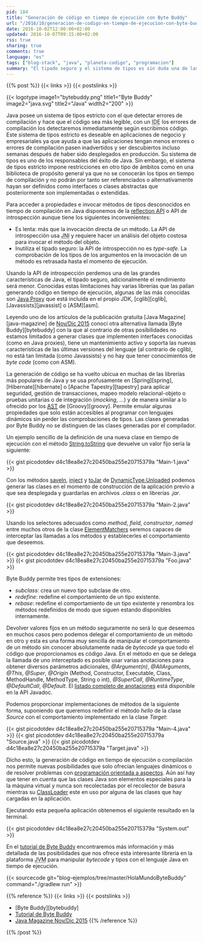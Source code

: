 ```yaml
---
pid: 184
title: "Generación de código en tiempo de ejecución con Byte Buddy"
url: "/2016/10/generacion-de-codigo-en-tiempo-de-ejecucion-con-byte-buddy/"
date: 2016-10-02T12:00:00+02:00
updated: 2016-10-07T09:15:00+02:00
rss: true
sharing: true
comments: true
language: "es"
tags: ["blog-stack", "java", "planeta-codigo", "programacion"]
summary: "El tipado seguro y el sistema de tipos es sin duda una de las características más importante del lenguaje de programación Java que han contribuido a su éxito. Cuando no conocemos los tipos en tiempo de compilación el sistema de tipos es una limitación donde los lenguajes dinámicos son capaces de resolver el problema sin necesidad de los tipos pero perdiendo la ayuda del compilador. Usando una librería de generación de código en tiempo de compilación o ejecución tenemos la posibilidad en Java de realizar algunas tareas que los lenguajes dinámicos permiten."
---
```


{{% post %}}
{{< links >}}
{{< postslinks >}}

{{< logotype image1="bytebuddy.png" title1="Byte Buddy" image2="java.svg" title2="Java" width2="200" >}}

Java posee un sistema de tipos estricto con el que detectar errores de compilación y hace que el código sea más legible, con un <abbr title="Integrated Development Environment">IDE</abbr> los errores de compilación los detectaremos inmediatamente según escribimos código. Este sistema de tipos estricto es deseable en aplicaciones de negocio y empresariales ya que ayuda a que las aplicaciones tengan menos errores o errores de compilación pasen inadvertidos y ser descubiertos incluso semanas después de haber sido desplegados en producción. Su sistema de tipos es uno de los responsables del éxito de Java. Sin embargo, el sistema de tipos estricto impone restricciones en otro tipo de ámbitos como en una biblioteca de propósito general ya que no se conocerán los tipos en tiempo de compilación y no podrán por tanto ser referenciados o alternativamente hayan ser definidos como interfaces o clases abstractas que posteriormente son implementadas o extendidas.

Para acceder a propiedades e invocar métodos de tipos desconocidos en tiempo de compilación en Java disponemos de la [reflection API](https://docs.oracle.com/javase/8/docs/api/java/lang/reflect/package-summary.html) o API de introspección aunque tiene los siguientes inconvenientes:

* Es lenta: más que la invocación directa de un método. La API de introspección usa <abbr title="Java Native Interface">JNI</abbr> y requiere hacer un análisis del objeto costosa para invocar el método del objeto.
* Inutiliza el tipado seguro: la API de introspección no es _type-safe_. La comprobación de los tipos de los argumentos en la invocación de un método es retrasada hasta el momento de ejecución.

Usando la  API de introspección perdemos una de las grandes características de Java, el tipado seguro, adicionalmente el rendimiento será menor. Conocidas estas limitaciones hay varias librerías que las palían generando código en tiempo de ejecución, algunas de las más conocidas son [Java Proxy](https://docs.oracle.com/javase/8/docs/api/java/lang/reflect/Proxy.html) que está incluida en el propio JDK, [cglib][cglib], [Javassists][javassist] o [ASM][asm].

Leyendo uno de los artículos de la publicación gratuita [Java Magazine][java-magazine] de [Nov/Dic 2015](http://www.javamagazine.mozaicreader.com/NovDec2015/Twitter) conocí otra alternativa llamada [Byte Buddy][bytebuddy] con la que al contrario de otras posibilidades no estamos limitados a generar clases que implementen interfaces conocidas (como en Java proxies), tiene un mantenimiento activo y soporta las nuevas características de las últimas versiones del lenguaje (al contrario de cglib), no está tan limitada (como Javassists) y no hay que tener conocimientos de _byte code_ (como con ASM).

La generación de código se ha vuelto ubicua en muchas de las librerías más populares de Java y se usa profusamente en [Spring][spring], [Hibernate][hibernate] o [Apache Tapestry][tapestry] para aplicar seguridad, gestión de transacciones, mapeo modelo relacional-objeto o pruebas unitarias o de integración (_mocking_, ...) y de manera similar a lo ofrecido por los [<abbr title="Abstract Syntax Tree">AST</abbr>](http://groovy-lang.org/metaprogramming.html) de [Groovy][groovy]. Permite emular algunas propiedades que solo están accesibles al programar con lenguajes dinámicos sin perder las comprobaciones de tipos. Las clases generadas por Byte Buddy no se distinguen de las clases generadas por el compilador.

Un ejemplo sencillo de la definición de una nueva clase en tiempo de ejecución con el método [String.toString](https://docs.oracle.com/javase/8/docs/api/java/lang/String.html#toString--) que devuelve un valor fijo sería la siguiente:

{{< gist picodotdev d4c18ea8e27c20450ba255e20715379a "Main-1.java" >}}

Con los métodos [saveIn](http://bytebuddy.net/javadoc/1.4.28/net/bytebuddy/dynamic/DynamicType.html#saveIn-java.io.File-), [inject](http://bytebuddy.net/javadoc/1.4.28/net/bytebuddy/dynamic/DynamicType.html#inject-java.io.File-) y [toJar](http://bytebuddy.net/javadoc/1.4.28/net/bytebuddy/dynamic/DynamicType.html#toJar-java.io.File-) de [DynamicType.Unloaded](http://bytebuddy.net/javadoc/1.4.28/net/bytebuddy/dynamic/DynamicType.Unloaded.html) podemos generar las clases en el momento de construcción de la aplicación previo a que sea desplegada y guardarlas en archivos _.class_ o en librerías _.jar_.

{{< gist picodotdev d4c18ea8e27c20450ba255e20715379a "Main-2.java" >}}

Usando los selectores adecuados como _method_, _field_, _constructor_, _named_ entre muchos otros de la clase [ElementMatchers](http://bytebuddy.net/javadoc/1.4.28/net/bytebuddy/matcher/ElementMatchers.html) seremos capaces de interceptar las llamadas a los métodos y establecerles el comportamiento que deseemos.

{{< gist picodotdev d4c18ea8e27c20450ba255e20715379a "Main-3.java" >}}
{{< gist picodotdev d4c18ea8e27c20450ba255e20715379a "Foo.java" >}}

Byte Buddy permite tres tipos de extensiones:

* _subclass_: crea un nuevo tipo subclase de otro.
* _redefine_: redefine el comportamiento de un tipo existente.
* _rebase_: redefine el comportamiento de un tipo existente y renombra los métodos redefinidos de modo que siguen estando disponibles internamente.

Devolver valores fijos en un método seguramente no será lo que deseemos en muchos casos pero podemos delegar el comportamiento de un método en otro y esta es una forma muy sencilla de manipular el comportamiento de un método sin conocer absolutamente nada de _bytecode_ ya que todo el código que proporcionamos es código Java. En el método en que se delega la llamada de uno interceptado es posible usar varias anotaciones para obtener diversos parámetros adicionales, _@Argument(n)_, _@AllArguments_, _@This_, _@Super_, _@Origin_ (Method, Constructor, Executable, Class, MethodHandle, MethodType, String o int), _@SuperCall_, _@RuntimeType_, _@DefaultCall_, _@Default_. El [listado completo de anotaciones](http://bytebuddy.net/javadoc/1.4.28/net/bytebuddy/implementation/bind/annotation/package-summary.html) está disponible en la API Javadoc.

Podemos proporcionar implementaciones de métodos de la siguiente forma, suponiendo que queremos redefinir el método _hello_ de la clase _Source_ con el comportamiento implementado en la clase _Target_:

{{< gist picodotdev d4c18ea8e27c20450ba255e20715379a "Main-4.java" >}}
{{< gist picodotdev d4c18ea8e27c20450ba255e20715379a "Source.java" >}}
{{< gist picodotdev d4c18ea8e27c20450ba255e20715379a "Target.java" >}}

Dicho esto, la generación de código en tiempo de ejecución o compilación nos permite nuevas posibilidades que solo ofrecían lenguajes dinámicos o de resolver problemas con [programación orientada a aspectos](https://en.wikipedia.org/wiki/Aspect-oriented_programming). Aún así hay que tener en cuenta que las clases Java son elementos especiales para la la máquina virtual y nunca son recolectadas por el recolector de basura mientras su [ClassLoader](http://docs.oracle.com/javase/8/docs/api/java/lang/ClassLoader.html) este en uso por alguna de las clases que hay cargadas en la aplicación.

Ejecutando esta pequeña aplicación obtenemos el siguiente resultado en la terminal.

{{< gist picodotdev d4c18ea8e27c20450ba255e20715379a "System.out" >}}

En el [tutorial de Byte Buddy](http://bytebuddy.net/#/tutorial) encontraremos más información y más detallada de las posibilidades que nos ofrece esta interesante librería en la plataforma <abbr title="Java Virtual Machine">JVM</abbr> para manipular _bytecode_ y tipos con el lenguaje Java en tiempo de ejecución.

{{< sourcecode git="blog-ejemplos/tree/master/HolaMundoByteBuddy" command="./gradlew run" >}}

{{% reference %}}
{{< links >}}
{{< postslinks >}}
* [Byte Buddy][bytebuddy]
* [Tutorial de Byte Buddy](http://bytebuddy.net/#/tutorial)
* [Java Magazine Nov/Dic 2015](http://www.javamagazine.mozaicreader.com/NovDec2015/Twitter)
{{% /reference %}}

{{% /post %}}
